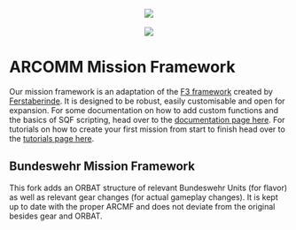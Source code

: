 <p align="center">
	<img src="http://i.imgur.com/7nkLRBB.png">
	<br /><br />
	<img src="https://travis-ci.org/ARCOMM/ARCMF.svg?branch=master">
</p>

# ARCOMM Mission Framework
Our mission framework is an adaptation of the [F3 framework](https://github.com/ferstaberinde/F3) created by [Ferstaberinde](https://github.com/ferstaberinde). It is designed to be robust, easily customisable and open for expansion. For some documentation on how to add custom functions and the basics of SQF scripting, head over to the [documentation page here](https://github.com/ARCOMM/ARC_MF.VR/wiki/Documentation). For tutorials on how to create your first mission from start to finish head over to the [tutorials page here](https://github.com/ARCOMM/ARC_MF.VR/wiki/Tutorials).

## Bundeswehr Mission Framework
This fork adds an ORBAT structure of relevant Bundeswehr Units (for flavor) as well as relevant gear changes (for actual gameplay changes). It is kept up to date with the proper ARCMF and does not deviate from the original besides gear and ORBAT.
